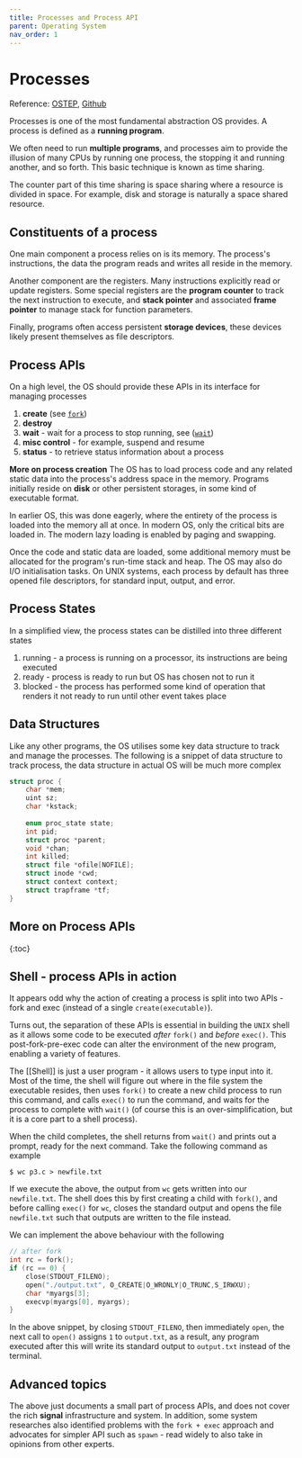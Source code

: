 ```yaml
---
title: Processes and Process API
parent: Operating System
nav_order: 1
---
```

# Processes
Reference: [OSTEP](https://pages.cs.wisc.edu/~remzi/OSTEP/), [Github](https://github.com/remzi-arpacidusseau/ostep-homework)

Processes is one of the most fundamental abstraction OS provides. A process is defined as a **running program**.

We often need to run **multiple programs**, and processes aim to provide the illusion of many CPUs by running one process, the stopping it and running another, and so forth. This basic technique is known as time sharing.

The counter part of this time sharing is space sharing where a resource is divided in space. For example, disk and storage is naturally a space shared resource.

## Constituents of a process
One main component a process relies on is its memory. The process's instructions, the data the program reads and writes all reside in the memory.

Another component are the registers. Many instructions explicitly read or update registers. Some special registers are the **program counter** to track the next instruction to execute, and **stack pointer** and associated **frame pointer** to manage stack for function parameters.

Finally, programs often access persistent **storage devices**, these devices likely present themselves as file descriptors.

## Process APIs
On a high level, the OS should provide these APIs in its interface for managing processes
1. **create** (see [`fork`](https://isbobby.github.io/2-os/1-processes/apis/process_api_fork.html))
2. **destroy**
3. **wait** - wait for a process to stop running, see ([`wait`](https://isbobby.github.io/2-os/1-processes/apis/process_api_wait.html))
4. **misc control** - for example, suspend and resume
5. **status** - to retrieve status information about a process

**More on process creation**
The OS has to load process code and any related static data into the process's address space in the memory. Programs initially reside on **disk** or other persistent storages, in some kind of executable format.

In earlier OS, this was done eagerly, where the entirety of the process is loaded into the memory all at once. In modern OS, only the critical bits are loaded in. The modern lazy loading is enabled by paging and swapping.

Once the code and static data are loaded, some additional memory must be allocated for the program's run-time stack and heap. The OS may also do I/O initialisation tasks. On UNIX systems, each process by default has three opened file descriptors, for standard input, output, and error.

## Process States
In a simplified view, the process states can be distilled into three different states
1. running - a process is running on a processor, its instructions are being executed
2. ready - process is ready to run but OS has chosen not to run it
3. blocked - the process has performed some kind of operation that renders it not ready to run until other event takes place


## Data Structures
Like any other programs, the OS utilises some key data structure to track and manage the processes. The following is a snippet of data structure to track process, the data structure in actual OS will be much more complex

```c
struct proc {
	char *mem; 
	uint sz;
	char *kstack;
	
	enum proc_state state;
	int pid;
	struct proc *parent;
	void *chan;
	int killed;
	struct file *ofile[NOFILE];
	struct inode *cwd;
	struct context context;
	struct trapframe *tf;
}
```

## More on Process APIs
{:toc}

## Shell - process APIs in action
It appears odd why the action of creating a process is split into two APIs - fork and exec (instead of a single `create(executable)`).

Turns out, the separation of these APIs is essential in building the `UNIX` shell as it allows some code to be executed *after* `fork()` and *before* `exec()`. This post-fork-pre-exec code can alter the environment of the new program, enabling a variety of features.

The [[Shell]] is just a user program - it allows users to type input into it. Most of the time, the shell will figure out where in the file system the executable resides, then uses `fork()` to create a new child process to run this command, and calls `exec()` to run the command, and waits for the process to complete with `wait()` (of course this is an over-simplification, but it is a core part to a shell process).

When the child completes, the shell returns from `wait()` and prints out a prompt, ready for the next command. Take the following command as example
```
$ wc p3.c > newfile.txt
```

If we execute the above, the output from `wc` gets written into our `newfile.txt`. The shell does this by first creating a child with `fork()`, and before calling `exec()` for `wc`, closes the standard output and opens the file `newfile.txt` such that outputs are written to the file instead.

We can implement the above behaviour with the following
```c
// after fork
int rc = fork();
if (rc == 0) {
	close(STDOUT_FILENO);
	open("./output.txt", O_CREATE|O_WRONLY|O_TRUNC,S_IRWXU);
	char *myargs[3];
	execvp(myargs[0], myargs);
}
```

In the above snippet, by closing `STDOUT_FILENO`, then immediately `open`, the next call to `open()` assigns `1` to `output.txt`, as a result, any program executed after this will write its standard output to `output.txt` instead of the terminal.

## Advanced topics
The above just documents a small part of process APIs, and does not cover the rich **signal** infrastructure and system. In addition, some system researches also identified problems with the `fork + exec` approach and advocates for simpler API such as `spawn` - read widely to also take in opinions from other experts.